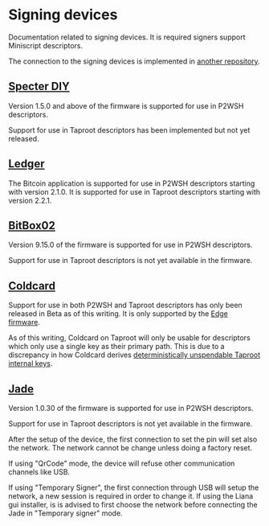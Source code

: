 # Signing devices

Documentation related to signing devices. It is required signers support Miniscript descriptors.

The connection to the signing devices is implemented in [another
repository](https://github.com/wizardsardine/async-hwi).


## [Specter DIY](https://github.com/cryptoadvance/specter-diy)

Version 1.5.0 and above of the firmware is supported for use in P2WSH descriptors.

Support for use in Taproot descriptors has been implemented but not yet released.

## [Ledger](https://github.com/LedgerHQ/app-bitcoin-new)

The Bitcoin application is supported for use in P2WSH descriptors starting with version 2.1.0. It is
supported for use in Taproot descriptors starting with version 2.2.1.

## [BitBox02](https://github.com/digitalbitbox/bitbox02-firmware)

Version 9.15.0 of the firmware is supported for use in P2WSH descriptors.

Support for use in Taproot descriptors is not yet available in the firmware.

## [Coldcard](https://github.com/Coldcard/firmware)

Support for use in both P2WSH and Taproot descriptors has only been released in Beta as of this
writing. It is only supported by the [Edge
firmware](https://github.com/Coldcard/firmware?tab=readme-ov-file#long-lived-branches).

As of this writing, Coldcard on Taproot will only be usable for descriptors which only use a single
key as their primary path. This is due to a discrepancy in how Coldcard derives [deterministically
unspendable Taproot internal
keys](https://delvingbitcoin.org/t/unspendable-keys-in-descriptors/304).

## [Jade](https://github.com/Blockstream/Jade)

Version 1.0.30 of the firmware is supported for use in P2WSH descriptors.

Support for use in Taproot descriptors is not yet available in the firmware.

After the setup of the device, the first connection to set the pin will set also the network.
The network cannot be change unless doing a factory reset.

If using "QrCode" mode, the device will refuse other communication channels like USB.

If using "Temporary Signer", the first connection through USB will setup the network, a new session
is required in order to change it. If using the Liana gui installer, is is advised to first choose
the network before connecting the Jade in "Temporary signer" mode.
